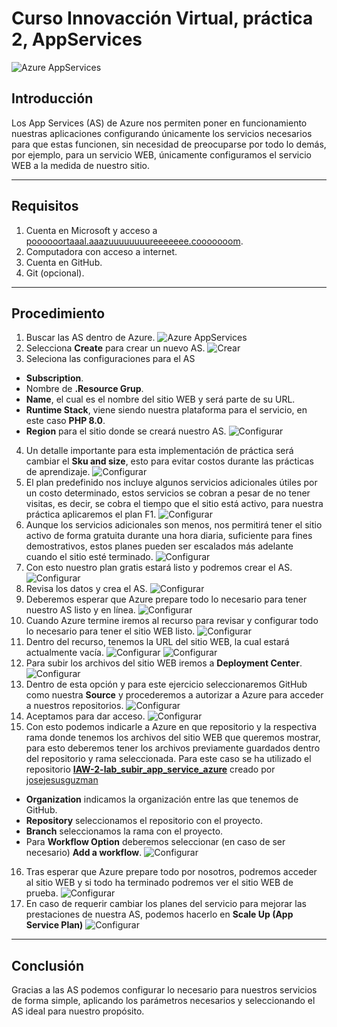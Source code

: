 # Curso Innovacción Virtual, práctica 2, AppServices
![Azure AppServices](imgs/logo.PNG)

## Introducción
Los App Services (AS) de Azure nos permiten poner en funcionamiento nuestras aplicaciones configurando únicamente los servicios necesarios para que estas funcionen, sin necesidad de preocuparse por todo lo demás, por ejemplo, para un servicio WEB, únicamente configuramos el servicio WEB a la medida de nuestro sitio.

-------------
## Requisitos
1. Cuenta en Microsoft y acceso a [poooooortaaal.aaazuuuuuuuureeeeeee.cooooooom](portal.azure.com).
2. Computadora con acceso a internet.
3. Cuenta en GitHub.
4. Git (opcional).

-------------
## Procedimiento
1. Buscar las AS dentro de Azure.
![Azure AppServices](imgs/AS01.PNG)
2. Selecciona **Create** para crear un nuevo AS.
![Crear](imgs/AS02.PNG)
3. Seleciona las configuraciones para el AS
- **Subscription**.
- Nombre de **.Resource Grup**.
- **Name**, el cual es el nombre del sitio WEB y será parte de su URL.
- **Runtime Stack**, viene siendo nuestra plataforma para el servicio, en este caso **PHP 8.0**.
- **Region** para el sitio donde se creará nuestro AS.
![Configurar](imgs/AS03.PNG)
4. Un detalle importante para esta implementación de práctica será cambiar el **Sku and size**, esto para evitar costos durante las prácticas de aprendizaje.
![Configurar](imgs/AS04.PNG)
5. El plan predefinido nos incluye algunos servicios adicionales útiles por un costo determinado, estos servicios se cobran a pesar de no tener visitas, es decir, se cobra el tiempo que el sitio está activo, para nuestra práctica aplicaremos el plan F1.
![Configurar](imgs/AS05.PNG)
6. Aunque los servicios adicionales son menos, nos permitirá tener el sitio activo de forma gratuita durante una hora diaria, suficiente para fines demostrativos, estos planes pueden ser escalados más adelante cuando el sitio esté terminado.
![Configurar](imgs/AS06.PNG)
7. Con esto nuestro plan gratis estará listo y podremos crear el AS.
![Configurar](imgs/AS07.PNG)
8. Revisa los datos y crea el AS.
![Configurar](imgs/AS08.PNG)
9. Deberemos esperar que Azure prepare todo lo necesario para tener nuestro AS listo y en línea.
![Configurar](imgs/AS09.PNG)
10. Cuando Azure termine iremos al recurso para revisar y configurar todo lo necesario para tener el sitio WEB listo.
![Configurar](imgs/AS10.PNG)
11. Dentro del recurso, tenemos la URL del sitio WEB, la cual estará actualmente vacía.
![Configurar](imgs/AS11.PNG)
![Configurar](imgs/AS12.PNG)
12. Para subir los archivos del sitio WEB iremos a **Deployment Center**.
![Configurar](imgs/AS13.PNG)
13. Dentro de esta opción y para este ejercicio seleccionaremos GitHub como nuestra **Source** y procederemos a autorizar a Azure para acceder a nuestros repositorios.
![Configurar](imgs/AS14.PNG)
14. Aceptamos para dar acceso.
![Configurar](imgs/AS15.PNG)
15. Con esto podemos indicarle a Azure en que repositorio y la respectiva rama donde tenemos los archivos del sitio WEB que queremos mostrar, para esto deberemos tener los archivos previamente guardados dentro del repositorio y rama seleccionada. Para este caso se ha utilizado el repositorio [**IAW-2-lab_subir_app_service_azure**](https://github.com/josejesusguzman/lab-subir-app-service-azure) creado por  [josejesusguzman](https://github.com/josejesusguzman)
- **Organization** indicamos la organización entre las que tenemos de GitHub.
- **Repository** seleccionamos el repositorio con el proyecto.
- **Branch** seleccionamos la rama con el proyecto.
- Para **Workflow Option** deberemos seleccionar (en caso de ser necesario) **Add a workflow**.
![Configurar](imgs/AS16.PNG)
16. Tras esperar que Azure prepare todo por nosotros, podremos acceder al sitio WEB y si todo ha terminado podremos ver el sitio WEB de prueba.
![Configurar](imgs/AS17.PNG)
17. En caso de requerir cambiar los planes del servicio para mejorar las prestaciones de nuestra AS, podemos hacerlo en **Scale Up (App Service Plan)**
![Configurar](imgs/AS18.PNG)

----
## Conclusión
Gracias a las AS podemos configurar lo necesario para nuestros servicios de forma simple, aplicando los parámetros necesarios y seleccionando el AS ideal para nuestro propósito.